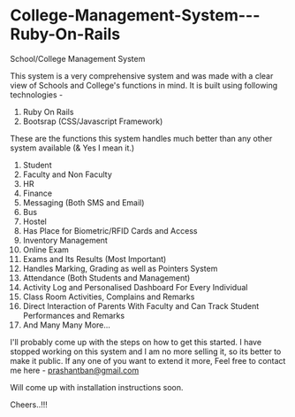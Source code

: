 # College-Management-System---Ruby-On-Rails
School/College Management System 

This system is a very comprehensive system and was made with a clear view of Schools and College's functions in mind. It is built
using following technologies -

1. Ruby On Rails
2. Bootsrap (CSS/Javascript Framework)

These are the functions this system handles much better than any other system available (& Yes I mean it.)

1. Student
2. Faculty and Non Faculty
3. HR
4. Finance
5. Messaging (Both SMS and Email)
6. Bus
7. Hostel
8. Has Place for Biometric/RFID Cards and Access
9. Inventory Management
10. Online Exam
11. Exams and Its Results (Most Important)
12. Handles Marking, Grading as well as Pointers System
13. Attendance (Both Students and Management)
14. Activity Log and Personalised Dashboard For Every Individual
15. Class Room Activities, Complains and Remarks
16. Direct Interaction of Parents With Faculty and Can Track Student Performances and Remarks
17. And Many Many More...

I'll probably come up with the steps on how to get this started. I have stopped working on this system and I am no more selling 
it, so its better to make it public. If any one of you want to extend it more, Feel free to contact me here - prashantban@gmail.com

Will come up with installation instructions soon.

Cheers..!!!
